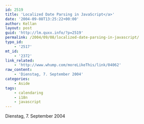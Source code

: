 ```yaml
---
id: 2519
title: 'Localized Date Parsing in JavaScript</a>'
date: '2004-09-08T13:25:22+00:00'
author: Kellan
layout: post
guid: 'http://lm.quxx.info/?p=2519'
permalink: /2004/09/08/localized-date-parsing-in-javascript/
typo_id:
    - '2517'
mt_id:
    - '2372'
link_related:
    - 'http://www.whump.com/moreLikeThis/link/04062'
raw_content:
    - 'Dienstag, 7. September 2004'
categories:
    - Aside
tags:
    - calendaring
    - i18n
    - javascript
---
```


Dienstag, 7. September 2004
